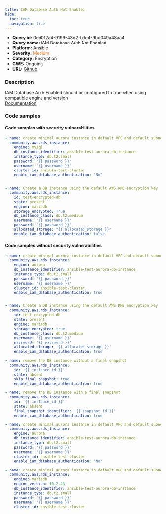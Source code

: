 ```yaml
---
title: IAM Database Auth Not Enabled
hide:
  toc: true
  navigation: true
---
```


<style>
  .highlight .hll {
    background-color: #ff171742;
  }
  .md-content {
    max-width: 1100px;
    margin: 0 auto;
  }
</style>

-   **Query id:** 0ed012a4-9199-43d2-b9e4-9bd049a48aa4
-   **Query name:** IAM Database Auth Not Enabled
-   **Platform:** Ansible
-   **Severity:** <span style="color:#ff7213">Medium</span>
-   **Category:** Encryption
-   **CWE:** Ongoing
-   **URL:** [Github](https://github.com/Checkmarx/kics/tree/master/assets/queries/ansible/aws/iam_database_auth_not_enabled)

### Description
IAM Database Auth Enabled should be configured to true when using compatible engine and version<br>
[Documentation](https://docs.ansible.com/ansible/latest/collections/community/aws/rds_instance_module.html)

### Code samples
#### Code samples with security vulnerabilities
```yaml title="Positive test num. 1 - yaml file" hl_lines="9 22"
- name: create minimal aurora instance in default VPC and default subnet group
  community.aws.rds_instance:
    engine: mysql
    db_instance_identifier: ansible-test-aurora-db-instance
    instance_type: db.t2.small
    password: "{{ password }}"
    username: "{{ username }}"
    cluster_id: ansible-test-cluster
    enable_iam_database_authentication: "No"


- name: Create a DB instance using the default AWS KMS encryption key
  community.aws.rds_instance:
    id: test-encrypted-db
    state: present
    engine: mariadb
    storage_encrypted: True
    db_instance_class: db.t2.medium
    username: "{{ username }}"
    password: "{{ password }}"
    allocated_storage: "{{ allocated_storage }}"
    enable_iam_database_authentication: false

```


#### Code samples without security vulnerabilities
```yaml title="Negative test num. 1 - yaml file"
- name: create minimal aurora instance in default VPC and default subnet group
  community.aws.rds_instance:
    engine: aurora
    db_instance_identifier: ansible-test-aurora-db-instance
    instance_type: db.t2.small
    password: '{{ password }}'
    username: '{{ username }}'
    cluster_id: ansible-test-cluster
    enable_iam_database_authentication: true


- name: Create a DB instance using the default AWS KMS encryption key
  community.aws.rds_instance:
    id: test-encrypted-db
    state: present
    engine: mariadb
    storage_encrypted: true
    db_instance_class: db.t2.medium
    username: '{{ username }}'
    password: '{{ password }}'
    allocated_storage: '{{ allocated_storage }}'
    enable_iam_database_authentication: true

- name: remove the DB instance without a final snapshot
  community.aws.rds_instance:
    id: '{{ instance_id }}'
    state: absent
    skip_final_snapshot: true
    enable_iam_database_authentication: true

- name: remove the DB instance with a final snapshot
  community.aws.rds_instance:
    id: '{{ instance_id }}'
    state: absent
    final_snapshot_identifier: '{{ snapshot_id }}'
    enable_iam_database_authentication: true

- name: create minimal aurora instance in default VPC and default subnet group
  community.aws.rds_instance:
    engine: aurora
    db_instance_identifier: ansible-test-aurora-db-instance
    instance_type: db.t2.small
    password: "{{ password }}"
    username: "{{ username }}"
    cluster_id: ansible-test-cluster
    enable_iam_database_authentication: "No"

- name: create minimal aurora instance in default VPC and default subnet group
  community.aws.rds_instance:
    engine: mariadb
    engine_version: 10.2.43
    db_instance_identifier: ansible-test-aurora-db-instance
    instance_type: db.t2.small
    password: "{{ password }}"
    username: "{{ username }}"
    cluster_id: ansible-test-cluster

```
